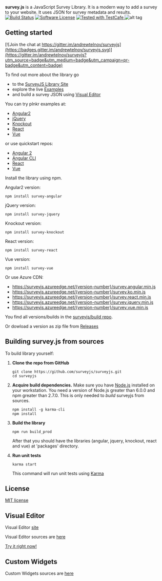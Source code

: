 **survey.js** is a JavaScript Survey Library. It is a modern way to add a survey to your website. It uses JSON for survey metadata and results.
[![Build Status](https://travis-ci.org/surveyjs/surveyjs.svg?branch=master)](https://travis-ci.org/surveyjs/surveyjs) [![Software License](https://img.shields.io/badge/license-MIT-brightgreen.svg?style=flat)](LICENSE)
<a href="https://github.com/DevExpress/testcafe">
<img alt="Tested with TestCafe" src="https://img.shields.io/badge/tested%20with-TestCafe-2fa4cf.svg">
</a>
![alt tag](https://cloud.githubusercontent.com/assets/22315929/22462339/ed33f60a-e7bd-11e6-942b-72882e6bf1db.gif)

## Getting started

[![Join the chat at https://gitter.im/andrewtelnov/surveyjs](https://badges.gitter.im/andrewtelnov/surveyjs.svg)](https://gitter.im/andrewtelnov/surveyjs?utm_source=badge&utm_medium=badge&utm_campaign=pr-badge&utm_content=badge)

To find out more about the library go

* to the [SurveyJS Library Site](https://surveyjs.io/Library)
* explore the live [Examples](https://www.surveyjs.io/Examples/Library)
* and build a survey JSON using [Visual Editor](https://www.surveyjs.io/Editor/Editor/)

You can try plnkr examples at:

* [Angular2](http://plnkr.co/edit/OJkKlUn1oxzWYtnruXir?p=preview)
* [jQuery](http://plnkr.co/edit/DH4vJWSBtza7bSCDm2r9?p=preview)
* [Knockout](http://plnkr.co/edit/JKy5wwiAhaBTMze3fOO0?p=preview)
* [React](http://plnkr.co/edit/qXdeQa6x2FHRg0YrOlPL?p=preview)
* [Vue](http://plnkr.co/edit/aTYVAiDvMWOf3zDReayE?p=preview)

or use quickstart repos:

* [Angular 2](https://github.com/surveyjs/surveyjs_angular_quickstart)
* [Angular CLI](https://github.com/surveyjs/surveyjs_angular_cli)
* [React](https://github.com/surveyjs/surveyjs_react_quickstart)
* [Vue](https://github.com/surveyjs/surveyjs_vue_quickstart)

Install the library using npm.

Angular2 version:

```
npm install survey-angular
```

jQuery version:

```
npm install survey-jquery
```

Knockout version:

```
npm install survey-knockout
```

React version:

```
npm install survey-react
```

Vue version:

```
npm install survey-vue
```

Or use Azure CDN:

* https://surveyjs.azureedge.net/{version-number}/survey.angular.min.js
* https://surveyjs.azureedge.net/{version-number}/survey.ko.min.js
* https://surveyjs.azureedge.net/{version-number}/survey.react.min.js
* https://surveyjs.azureedge.net/{version-number}/survey.jquery.min.js
* https://surveyjs.azureedge.net/{version-number}/survey.vue.min.js

You find all versions/builds in the [surveyjs/build repo](https://github.com/surveyjs/builds).

Or dowload a version as zip file from [Releases](https://github.com/surveyjs/surveyjs/releases)

## Building survey.js from sources

To build library yourself:

1.  **Clone the repo from GitHub**

    ```
    git clone https://github.com/surveyjs/surveyjs.git
    cd surveyjs
    ```

2.  **Acquire build dependencies.** Make sure you have [Node.js](http://nodejs.org/) installed on your workstation. You need a version of Node.js greater than 6.0.0 and npm greater than 2.7.0. This is only needed to _build_ surveyjs from sources.

    ```
    npm install -g karma-cli
    npm install
    ```

3.  **Build the library**

    ```
    npm run build_prod
    ```

    After that you should have the libraries (angular, jquery, knockout, react and vue) at 'packages' directory.

4.  **Run unit tests**
    ```
    karma start
    ```
    This command will run unit tests using [Karma](https://karma-runner.github.io/0.13/index.html)

## License

[MIT license](https://github.com/surveyjs/surveyjs/blob/master/LICENSE)

## Visual Editor

Visual Editor [site](https://www.surveyjs.io/Editor/)

Visual Editor sources are [here](https://github.com/surveyjs/editor)

[Try it right now!](https://www.surveyjs.io/Editor/Editor/)

## Custom Widgets

Custom Widgets sources are [here](https://github.com/surveyjs/widgets)
